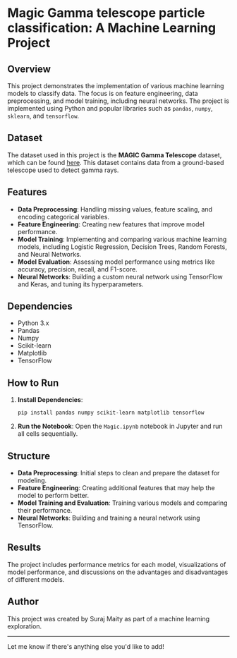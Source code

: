 
# Magic Gamma telescope particle classification: A Machine Learning Project

## Overview

This project demonstrates the implementation of various machine learning models to classify data. The focus is on feature engineering, data preprocessing, and model training, including neural networks. The project is implemented using Python and popular libraries such as `pandas`, `numpy`, `sklearn`, and `tensorflow`.

## Dataset

The dataset used in this project is the **MAGIC Gamma Telescope** dataset, which can be found [here](https://archive.ics.uci.edu/dataset/159/magic+gamma+telescope). This dataset contains data from a ground-based telescope used to detect gamma rays.

## Features

- **Data Preprocessing**: Handling missing values, feature scaling, and encoding categorical variables.
- **Feature Engineering**: Creating new features that improve model performance.
- **Model Training**: Implementing and comparing various machine learning models, including Logistic Regression, Decision Trees, Random Forests, and Neural Networks.
- **Model Evaluation**: Assessing model performance using metrics like accuracy, precision, recall, and F1-score.
- **Neural Networks**: Building a custom neural network using TensorFlow and Keras, and tuning its hyperparameters.

## Dependencies

- Python 3.x
- Pandas
- Numpy
- Scikit-learn
- Matplotlib
- TensorFlow

## How to Run

1. **Install Dependencies**: 
   ```bash
   pip install pandas numpy scikit-learn matplotlib tensorflow
   ```
2. **Run the Notebook**: 
   Open the `Magic.ipynb` notebook in Jupyter and run all cells sequentially.

## Structure

- **Data Preprocessing**: Initial steps to clean and prepare the dataset for modeling.
- **Feature Engineering**: Creating additional features that may help the model to perform better.
- **Model Training and Evaluation**: Training various models and comparing their performance.
- **Neural Networks**: Building and training a neural network using TensorFlow.

## Results

The project includes performance metrics for each model, visualizations of model performance, and discussions on the advantages and disadvantages of different models.

## Author

This project was created by Suraj Maity as part of a machine learning exploration.

---

Let me know if there's anything else you'd like to add!
